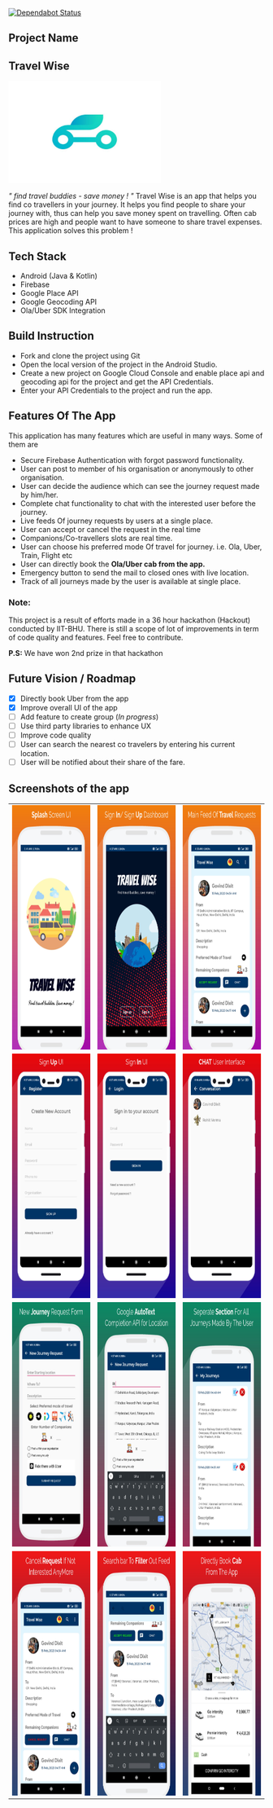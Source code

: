 [![Dependabot Status](https://api.dependabot.com/badges/status?host=github&repo=GOVINDDIXIT/Travel-Wise&identifier=241799846)](https://dependabot.com)

## Project Name
## Travel Wise

<img src="static/logo.jpg" height = "200" width="300">


*" find travel buddies - save money ! "*
Travel Wise is an app that helps you find co travellers in your journey. It helps you find people to share your journey with, thus can help you save money spent on travelling. Often cab prices are high and people want to have someone to share travel expenses. This application solves this problem !


## Tech Stack
- Android (Java & Kotlin)
- Firebase 
- Google Place API
- Google Geocoding API
- Ola/Uber SDK Integration

## Build Instruction
- Fork and clone the project using Git
- Open the local version of the project in the Android Studio.
- Create a new project on Google Cloud Console and enable place api and geocoding api for the project and get the API Credentials.
- Enter your API Credentials to the project and run the app.


## Features Of The App 

This application has many features which are useful in many ways. Some of them are

- Secure Firebase Authentication with forgot password functionality.
- User can post to member of his organisation or anonymously to other organisation.
- User can decide the audience which can see the journey request made by him/her.
- Complete chat functionality to chat with the interested user before the journey.
- Live feeds Of journey requests by users at a single place.
- User can accept or cancel the request in the real time
- Companions/Co-travellers slots are real time.
- User can choose his preferred mode Of travel for journey. i.e. Ola, Uber, Train, Flight etc
- User can directly book the **Ola/Uber cab from the app.**
- Emergency button to send the mail to closed ones with live location.
- Track of all journeys made by the user is available at single place.

### Note:
This project is a result of efforts made in a 36 hour hackathon (Hackout) conducted by IIT-BHU. There is still a scope of lot of improvements in term of code quality and features. Feel free to contribute.

**P.S:** We have won 2nd prize in that hackathon 

## Future Vision / Roadmap
- [X] Directly book Uber from the app
- [X] Improve overall UI of the app
- [ ] Add feature to create group (*In progress*)
- [ ] Use third party libraries to enhance UX
- [ ] Improve code quality
- [ ] User can search the nearest co travelers by entering his current location.
- [ ] User will be notified about their share of the fare.

## Screenshots of the app

<table>
   <tr>
      <td><img src="static/1.jpg" height = "480" width="270"></td>
      <td><img src="static/2.jpg" height = "480" width="270"></td>
      <td><img src="static/3.jpg" height = "480" width="270"></td>
  </tr>
   <tr>
      <td><img src="static/4.jpg" height = "480" width="270"></td>
      <td><img src="static/5.jpg" height = "480" width="270"></td>
      <td><img src="static/6.jpg" height = "480" width="270"></td>
  </tr>
  <tr>
      <td><img src="static/7.jpg" height = "480" width="270"></td>
      <td><img src="static/8.jpg" height = "480" width="270"></td>
      <td><img src="static/9.jpg" height = "480" width="270"></td>
  </tr>
  <tr>
      <td><img src="static/10.jpg" height = "480" width="270"></td>
      <td><img src="static/11.jpg" height = "480" width="270"></td>
      <td><img src="static/12.jpg" height = "480" width="270"></td>
  </tr>
</table>
